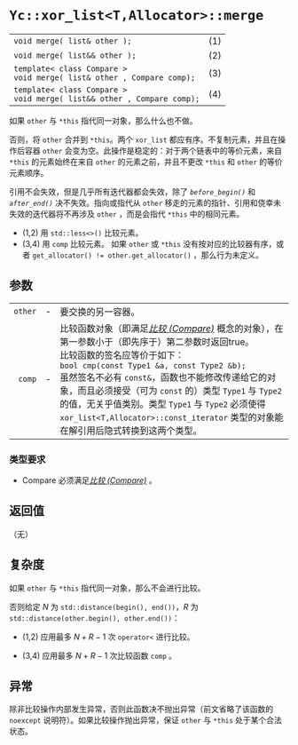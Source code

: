 # `Yc::xor_list<T,Allocator>::merge`

|||
|:-|:-|
|`void merge( list& other );`|(1)|
|`void merge( list&& other );`|(2)|
|`template< class Compare >`<br>`void merge( list& other , Compare comp);`|(3)|
|`template< class Compare >`<br>`void merge( list&& other , Compare comp);`|(4)|

如果 `other` 与 `*this` 指代同一对象，那么什么也不做。

否则，将 `other` 合并到 `*this`。两个 `xor_list` 都应有序。不复制元素，并且在操作后容器 `other` 会变为空。此操作是稳定的：对于两个链表中的等价元素，来自 `*this` 的元素始终在来自 `other` 的元素之前，并且不更改 `*this` 和 `other` 的等价元素顺序。

引用不会失效，但是几乎所有迭代器都会失效，除了 _`before_begin()`_ 和 _`after_end()`_ 决不失效。指向或指代从 `other` 移走的元素的指针、引用和侥幸未失效的迭代器将不再涉及 `other` ，而是会指代 `*this` 中的相同元素。

- (1,2) 用 `std::less<>()` 比较元素。
- (3,4) 用 `comp` 比较元素。
如果 `other` 或 `*this` 没有按对应的比较器有序，或者 `get_allocator() != other.get_allocator()` ，那么行为未定义。

## 参数

||||
|-:|-|:-|
|`other`|-|要交换的另一容器。|
|`comp`|-|比较函数对象（即满足[_比较 (Compare)_](https://zh.cppreference.com/w/cpp/named_req/Compare) 概念的对象），在第一参数小于（即先序于）第二参数时返回 ​true。<br>比较函数的签名应等价于如下：<br>`bool cmp(const Type1 &a, const Type2 &b);`<br>虽然签名不必有 `const&`，函数也不能修改传递给它的对象，而且必须接受（可为 `const` 的）类型 `Type1` 与 `Type2` 的值，无关乎值类别。类型 `Type1` 与 `Type2` 必须使得 `xor_list<T,Allocator>::const_iterator` 类型的对象能在解引用后隐式转换到这两个类型。|

### 类型要求

- Compare 必须满足[_比较 (Compare)_](https://zh.cppreference.com/w/cpp/named_req/Compare) 。

## 返回值

（无）

## 复杂度

如果 `other` 与 `*this` 指代同一对象，那么不会进行比较。

否则给定 $N$ 为 `std::distance(begin(), end())`，$R$ 为 `std::distance(other.begin(), other.end())`：

- (1,2) 应用最多 $N+R−1$ 次 `operator<` 进行比较。

- (3,4) 应用最多 $N+R−1$ 次比较函数 `comp` 。

## 异常

除非比较操作内部发生异常，否则此函数决不抛出异常（前文省略了该函数的 `noexcept` 说明符）。如果比较操作抛出异常，保证 `other` 与 `*this` 处于某个合法状态。
